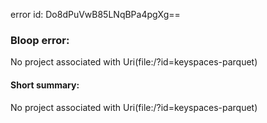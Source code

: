 error id: Do8dPuVwB85LNqBPa4pgXg==
### Bloop error:

No project associated with Uri(file:<WORKSPACE>/?id=keyspaces-parquet)
#### Short summary: 

No project associated with Uri(file:<WORKSPACE>/?id=keyspaces-parquet)